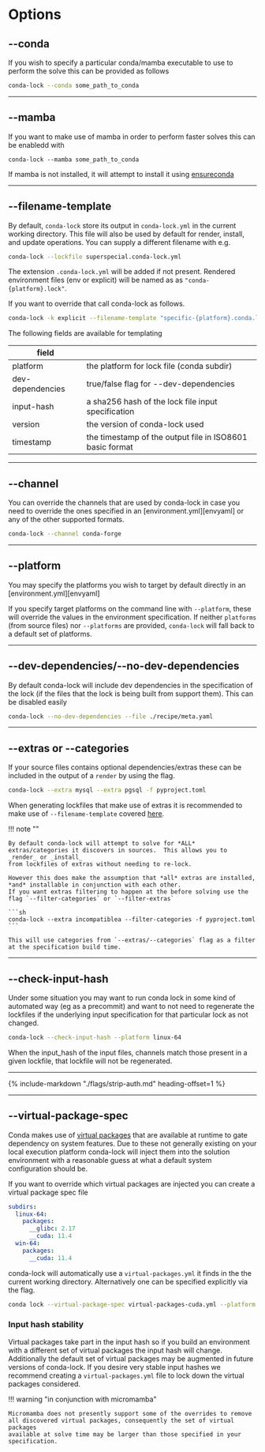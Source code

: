 # Options

## --conda

If you wish to specify a particular conda/mamba executable to use to perform the solve this can be provided as follows

```bash
conda-lock --conda some_path_to_conda
```

---

## --mamba

If you want to make use of mamba in order to perform faster solves this can be enabledd with

```
conda-lock --mamba some_path_to_conda
```

If mamba is not installed, it will attempt to install it using [ensureconda](https://github.com/conda-incubator/ensureconda)

---

## --filename-template

By default, `conda-lock` store its output in `conda-lock.yml` in the current
working directory. This file will also be used by default for render, install,
and update operations. You can supply a different filename with e.g.

```bash
conda-lock --lockfile superspecial.conda-lock.yml
```

The extension `.conda-lock.yml` will be added if not present. Rendered
environment files (env or explicit) will be named as as
`"conda-{platform}.lock"`.

If you want to override that call conda-lock as follows.

```bash
conda-lock -k explicit --filename-template "specific-{platform}.conda.lock"
```

The following fields are available for templating

| field             |                                                           |
| ----------------- | --------------------------------------------------------- |
| platform          | the platform for lock file (conda subdir)                 |
| dev-dependencies  | true/false flag for --dev-dependencies                    |
| input-hash        | a sha256 hash of the lock file input specification        |
| version           | the version of conda-lock used                            |
| timestamp         | the timestamp of the output file in ISO8601 basic format  |

---

## --channel

You can override the channels that are used by conda-lock in case you need to override the ones specified in
an [environment.yml][envyaml] or any of the other supported formats.

```bash
conda-lock --channel conda-forge
```

---

## --platform

You may specify the platforms you wish to target by default directly in an [environment.yml][envyaml]

If you specify target platforms on the command line with `--platform`, these will
override the values in the environment specification. If neither `platforms` (from source files) nor
`--platforms` are provided, `conda-lock` will fall back to a default set of platforms.

---

## --dev-dependencies/--no-dev-dependencies

By default conda-lock will include dev dependencies in the specification of the lock (if the files that the lock
is being built from support them).  This can be disabled easily

```bash
conda-lock --no-dev-dependencies --file ./recipe/meta.yaml
```

---

## --extras or --categories

If your source files contains optional dependencies/extras these can be included in the output of a `render` by using the
flag.

```sh
conda-lock --extra mysql --extra pgsql -f pyproject.toml
```

When generating lockfiles that make use of extras it is recommended to make use of `--filename-template` covered [here](#file-naming).

!!! note ""

    By default conda-lock will attempt to solve for *ALL* extras/categories it discovers in sources.  This allows you to _render_ or _install_
    from lockfiles of extras without needing to re-lock.

    However this does make the assumption that *all* extras are installed, *and* installable in conjunction with each other.
    If you want extras filtering to happen at the before solving use the flag `--filter-categories` or `--filter-extras`

    ```sh
    conda-lock --extra incompatiblea --filter-categories -f pyproject.toml
    ```

    This will use categories from `--extras/--categories` flag as a filter at the specification build time.

---

## --check-input-hash

Under some situation you may want to run conda lock in some kind of automated way (eg as a precommit) and want to not
need to regenerate the lockfiles if the underlying input specification for that particular lock as not changed.

```bash
conda-lock --check-input-hash --platform linux-64
```

When the input_hash of the input files, channels match those present in a given lockfile, that lockfile will not be regenerated.

---

{%
   include-markdown "./flags/strip-auth.md"
   heading-offset=1
%}

---

## --virtual-package-spec

Conda makes use of [virtual packages](https://conda.io/projects/conda/en/latest/user-guide/tasks/manage-virtual.html) that are available at
runtime to gate dependency on system features.  Due to these not generally existing on your local execution platform conda-lock will inject
them into the solution environment with a reasonable guess at what a default system configuration should be.

If you want to override which virtual packages are injected you can create a virtual package spec file

```{.yaml title="virtual-packages.yml"}
subdirs:
  linux-64:
    packages:
      __glibc: 2.17
      __cuda: 11.4
  win-64:
    packages:
      __cuda: 11.4
```

conda-lock will automatically use a `virtual-packages.yml` it finds in the the current working directory.  Alternatively one can be specified
explicitly via the flag.

```bash
conda lock --virtual-package-spec virtual-packages-cuda.yml --platform linux-64
```

### Input hash stability

Virtual packages take part in the input hash so if you build an environment with a different set of virtual packages the input hash will change.
Additionally the default set of virtual packages may be augmented in future versions of conda-lock.  If you desire very stable input hashes
we recommend creating a `virtual-packages.yml` file to lock down the virtual packages considered.

!!! warning "in conjunction with micromamba"

    Micromamba does not presently support some of the overrides to remove all discovered virtual packages, consequently the set of virtual packages
    available at solve time may be larger than those specified in your specification.
